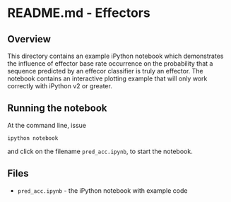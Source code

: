 # README.md - Effectors

## Overview

This directory contains an example iPython notebook which demonstrates the influence of effector base rate occurrence on the probability that a sequence predicted by an effecor classifier is truly an effector. The notebook contains an interactive plotting example that will only work correctly with iPython v2 or greater.

## Running the notebook

At the command line, issue

```
ipython notebook
```

and click on the filename `pred_acc.ipynb`, to start the notebook.

## Files

* `pred_acc.ipynb` - the iPython notebook with example code
